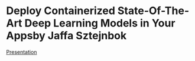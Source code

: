 # Deploy Containerized State-Of-The-Art Deep Learning Models in Your Appsby Jaffa Sztejnbok 

[Presentation](MAX%20and%20Containers%20Jaffas.pdf)
